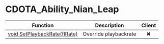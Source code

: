 # CDOTA_Ability_Nian_Leap
Function|Description|Client
--|--|:--:
[void SetPlaybackRate(flRate)](SetPlaybackRate)|Override playbackrate|✖
